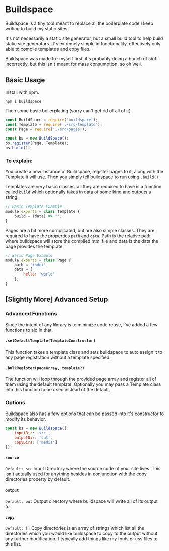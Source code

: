 # Buildspace

Buildspace is a tiny tool meant to replace all the boilerplate code I keep writing to build my static sites.

It's not necessarily a static site generator, but a small build tool to help build static site generators.  It's extremely simple in functionality, effectively only able to compile templates and copy files.

Buildspace was made for myself first, it's probably doing a bunch of stuff incorrectly, but this isn't meant for mass consumption, so oh well.

## Basic Usage
Install with npm.

`npm i buildspace`

Then some basic boilerplating (sorry can't get rid of all of it)
```JavaScript
const BuildSpace = require('buildspace');
const Template = require('./src/template');
const Page = require('./src/pages');

const bs = new BuildSpace();
bs.register(Page, Template);
bs.build();
```

### To explain:

You create a new instance of Buildspace, register pages to it, along with the Template it will use.  Then you simply tell buildspace to run using `.build()`.

Templates are very basic classes, all they are required to have is a function called `build` which optionally takes in data of some kind and outputs a string.

```JavaScript
// Basic Template Example
module.exports = class Template {
	build = (data) => '';
}
```

Pages are a bit more complicated, but are also simple classes.  They are required to have the properties `path` and `data`.  Path is the relative path where buildspace will store the compiled html file and data is the data the page provides the template.

```JavaScript
// Basic Page Example
module.exports = class Page {
	path = 'index';
	data = {
		hello: 'world'
	};
}
```

## [Slightly More] Advanced Setup

### Advanced Functions
Since the intent of any library is to minimize code reuse, I've added a few functions to aid in that.

#### `.setDefaultTemplate(TemplateConstructor)`
This function takes a template class and sets buildspace to auto assign it to any page registration without a template specified.

#### `.bulkRegister(pageArray, template?)`
The function will loop through the provided page array and register all of them using the default template.  Optionally you may pass a Template class into this function to be used instead of the default.

### Options

Buildspace also has a few options that can be passed into it's constructor to modify its behavior.

```JavaScript
const bs = new Buildspace({
	inputDir: 'src',
	outputDir: 'out',
	copyDirs: ['media']
});
```

#### `source`
`Default: src`
Input Directory where the source code of your site lives.  This isn't actually used for anything besides in conjunction with the copy directories property by default.

#### `output`
`Default: out`
Output directory where buildspace will write all of its output to.

#### `copy`
`Default: []`
Copy directories is an array of strings which list all the directories which you would like buildspace to copy to the output without any further modification.  I typically add things like my fonts or css files to this list.